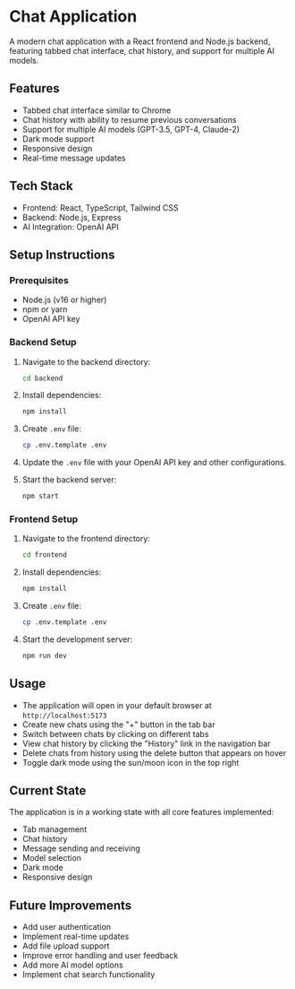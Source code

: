 # Chat Application

A modern chat application with a React frontend and Node.js backend, featuring tabbed chat interface, chat history, and support for multiple AI models.

## Features

- Tabbed chat interface similar to Chrome
- Chat history with ability to resume previous conversations
- Support for multiple AI models (GPT-3.5, GPT-4, Claude-2)
- Dark mode support
- Responsive design
- Real-time message updates

## Tech Stack

- Frontend: React, TypeScript, Tailwind CSS
- Backend: Node.js, Express
- AI Integration: OpenAI API

## Setup Instructions

### Prerequisites

- Node.js (v16 or higher)
- npm or yarn
- OpenAI API key

### Backend Setup

1. Navigate to the backend directory:
   ```bash
   cd backend
   ```

2. Install dependencies:
   ```bash
   npm install
   ```

3. Create `.env` file:
   ```bash
   cp .env.template .env
   ```

4. Update the `.env` file with your OpenAI API key and other configurations.

5. Start the backend server:
   ```bash
   npm start
   ```

### Frontend Setup

1. Navigate to the frontend directory:
   ```bash
   cd frontend
   ```

2. Install dependencies:
   ```bash
   npm install
   ```

3. Create `.env` file:
   ```bash
   cp .env.template .env
   ```

4. Start the development server:
   ```bash
   npm run dev
   ```

## Usage

- The application will open in your default browser at `http://localhost:5173`
- Create new chats using the "+" button in the tab bar
- Switch between chats by clicking on different tabs
- View chat history by clicking the "History" link in the navigation bar
- Delete chats from history using the delete button that appears on hover
- Toggle dark mode using the sun/moon icon in the top right

## Current State

The application is in a working state with all core features implemented:
- Tab management
- Chat history
- Message sending and receiving
- Model selection
- Dark mode
- Responsive design

## Future Improvements

- Add user authentication
- Implement real-time updates
- Add file upload support
- Improve error handling and user feedback
- Add more AI model options
- Implement chat search functionality 